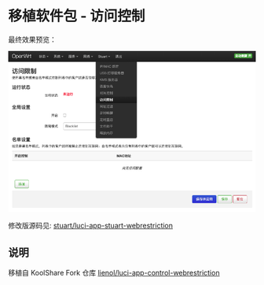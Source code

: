 # 移植软件包 - 访问控制

最终效果预览：

![Snipaste_2019-09-15_00-34-49.png](https://raw.githubusercontent.com/stuarthua/PicGo/master/oh-my-openwrt/Snipaste_2019-09-15_00-34-49.png)

修改版源码见: [stuart/luci-app-stuart-webrestriction](https://github.com/stuarthua/oh-my-openwrt/tree/master/stuart/luci-app-stuart-webrestriction)

## 说明

移植自 KoolShare Fork 仓库 [lienol/luci-app-control-webrestriction](https://github.com/Lienol/openwrt-package/blob/master/lienol/luci-app-control-webrestriction)